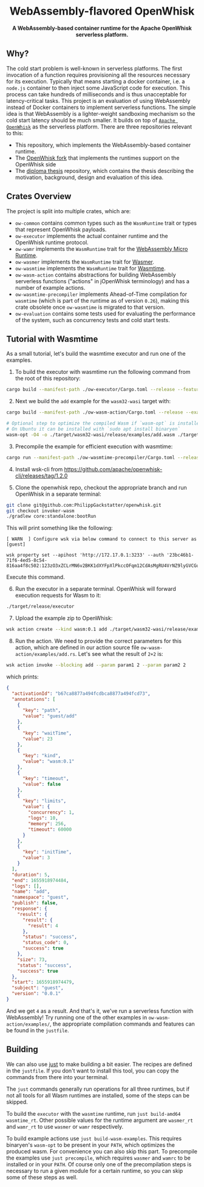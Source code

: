 <div align="center">
  <h1>WebAssembly-flavored OpenWhisk</h1>

<strong>A WebAssembly-based container runtime for the Apache OpenWhisk serverless platform.</strong>

</div>

## Why?

The cold start problem is well-known in serverless platforms. The first invocation of a function requires provisioning all the resources necessary for its execution. Typically that means starting a docker container, i.e. a `node.js` container to then inject some JavaScript code for execution. This process can take hundreds of milliseconds and is thus unacceptable for latency-critical tasks. This project is an evaluation of using WebAssembly instead of Docker containers to implement serverless functions. The simple idea is that WebAssembly is a lighter-weight sandboxing mechanism so the cold start latency should be much smaller. It builds on top of [`Apache OpenWhisk`](https://github.com/apache/openwhisk) as the serverless platform. There are three repositories relevant to this:

- This repository, which implements the WebAssembly-based container runtime.
- The [OpenWhisk fork](https://github.com/PhilippGackstatter/openwhisk/tree/invoker-wasm) that implements the runtimes support on the OpenWhisk side
- The [diploma thesis](https://github.com/PhilippGackstatter/diploma-thesis/) repository, which contains the thesis describing the motivation, background, design and evaluation of this idea.

## Crates Overview

The project is split into multiple crates, which are:

- `ow-common` contains common types such as the `WasmRuntime` trait or types that represent OpenWhisk payloads.
- `ow-executor` implements the actual container runtime and the OpenWhisk runtime protocol.
- `ow-wamr` implements the `WasmRuntime` trait for the [WebAssembly Micro Runtime](https://github.com/bytecodealliance/wasm-micro-runtime/).
- `ow-wasmer` implements the `WasmRuntime` trait for [Wasmer](https://github.com/wasmerio/wasmer).
- `ow-wasmtime` implements the `WasmRuntime` trait for [Wasmtime](https://github.com/bytecodealliance/wasmtime).
- `ow-wasm-action` contains abstractions for building WebAssembly serverless functions ("actions" in jOpenWhisk terminology) and has a number of example actions.
- `ow-wasmtime-precompiler` implements Ahead-of-Time compilation for `wasmtime` (which is part of the runtime as of version `0.26`), making this crate obsolete once `ow-wasmtime` is migrated to that version.
- `ow-evaluation` contains some tests used for evaluating the performance of the system, such as concurrency tests and cold start tests.

## Tutorial with Wasmtime

As a small tutorial, let's build the wasmtime executor and run one of the examples.

1. To build the executor with wasmtime run the following command from the root of this repository:

```sh
cargo build --manifest-path ./ow-executor/Cargo.toml --release --features wasmtime_rt
```

2. Next we build the `add` example for the `wasm32-wasi` target with:

```sh
cargo build --manifest-path ./ow-wasm-action/Cargo.toml --release --example add --target wasm32-wasi --no-default-features

# Optional step to optimize the compiled Wasm if `wasm-opt` is installed
# On Ubuntu it can be installed with `sudo apt install binaryen`
wasm-opt -O4 -o ./target/wasm32-wasi/release/examples/add.wasm ./target/wasm32-wasi/release/examples/add.wasm
```

3. Precompile the example for efficient execution with wasmtime:

```sh
cargo run --manifest-path ./ow-wasmtime-precompiler/Cargo.toml --release --bin wasmtime ./target/wasm32-wasi/release/examples/add.wasm
```

4. Install wsk-cli from https://github.com/apache/openwhisk-cli/releases/tag/1.2.0

5. Clone the openwhisk repo, checkout the appropriate branch and run OpenWhisk in a separate terminal:

```sh
git clone git@github.com:PhilippGackstatter/openwhisk.git
git checkout invoker-wasm
./gradlew core:standalone:bootRun
```

This will print something like the following:

```
[ WARN  ] Configure wsk via below command to connect to this server as [guest]

wsk property set --apihost 'http://172.17.0.1:3233' --auth '23bc46b1-71f6-4ed5-8c54-816aa4f8c502:123zO3xZCLrMN6v2BKK1dXYFpXlPkccOFqm12CdAsMgRU4VrNZ9lyGVCGuMDGIwP'
```

Execute this command.

6. Run the executor in a separate terminal. OpenWhisk will forward execution requests for Wasm to it:

```sh
./target/release/executor
```

7. Upload the example zip to OpenWhisk:

```sh
wsk action create --kind wasm:0.1 add ./target/wasm32-wasi/release/examples/add-wasmtime.zip
```

8. Run the action. We need to provide the correct parameters for this action, which are defined in our action source file `ow-wasm-action/examples/add.rs`. Let's see what the result of `2+2` is:

```sh
wsk action invoke --blocking add --param param1 2 --param param2 2
```

which prints:

```json
{
  "activationId": "b67ca8877a494fcdbca8877a494fcd73",
  "annotations": [
    {
      "key": "path",
      "value": "guest/add"
    },
    {
      "key": "waitTime",
      "value": 23
    },
    {
      "key": "kind",
      "value": "wasm:0.1"
    },
    {
      "key": "timeout",
      "value": false
    },
    {
      "key": "limits",
      "value": {
        "concurrency": 1,
        "logs": 10,
        "memory": 256,
        "timeout": 60000
      }
    },
    {
      "key": "initTime",
      "value": 3
    }
  ],
  "duration": 5,
  "end": 1655918974484,
  "logs": [],
  "name": "add",
  "namespace": "guest",
  "publish": false,
  "response": {
    "result": {
      "result": {
        "result": 4
      },
      "status": "success",
      "status_code": 0,
      "success": true
    },
    "size": 73,
    "status": "success",
    "success": true
  },
  "start": 1655918974479,
  "subject": "guest",
  "version": "0.0.1"
}
```

And we get `4` as a result. And that's it, we've run a serverless function with WebAssembly! Try running one of the other examples in `ow-wasm-action/examples/`, the appropriate compilation commands and features can be found in the `justfile`.

## Building

We can also use [just](https://github.com/casey/just) to make building a bit easier. The recipes are defined in the `justfile`. If you don't want to install this tool, you can copy the commands from there into your terminal.

The `just` commands generally run operations for all three runtimes, but if not all tools for all Wasm runtimes are installed, some of the steps can be skipped.

To build the `executor` with the `wasmtime` runtime, run `just build-amd64 wasmtime_rt`. Other possible values for the runtime argument are `wasmer_rt` and `wamr_rt` to use `wasmer` or `wamr` respectively.

To build example actions use `just build-wasm-examples`. This requires binaryen's `wasm-opt` to be present in your `PATH`, which optimizes the produced wasm. For convenience you can also skip this part. To precompile the examples use `just precompile`, which requires `wasmer` and `wamrc` to be installed or in your `PATH`. Of course only one of the precompilation steps is necessary to run a given module for a certain runtime, so you can skip some of these steps as well.
